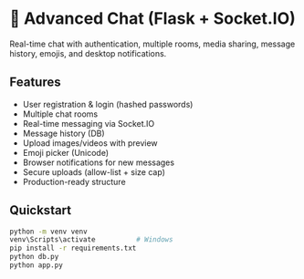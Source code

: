 # 💬 Advanced Chat (Flask + Socket.IO)

Real-time chat with authentication, multiple rooms, media sharing, message history, emojis, and desktop notifications.

## Features
- User registration & login (hashed passwords)
- Multiple chat rooms
- Real-time messaging via Socket.IO
- Message history (DB)
- Upload images/videos with preview
- Emoji picker (Unicode)
- Browser notifications for new messages
- Secure uploads (allow-list + size cap)
- Production-ready structure

## Quickstart
```bash
python -m venv venv
venv\Scripts\activate          # Windows
pip install -r requirements.txt
python db.py
python app.py
